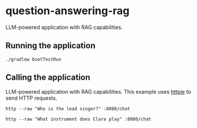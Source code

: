 # question-answering-rag

LLM-powered application with RAG capabilities.

## Running the application

```shell
./gradlew bootTestRun
```

## Calling the application

LLM-powered application with RAG capabilities.
This example uses [httpie](https://httpie.io) to send HTTP requests.

```shell
http --raw "Who is the lead singer?" :8080/chat
```

```shell
http --raw "What instrument does Clara play" :8080/chat
```
